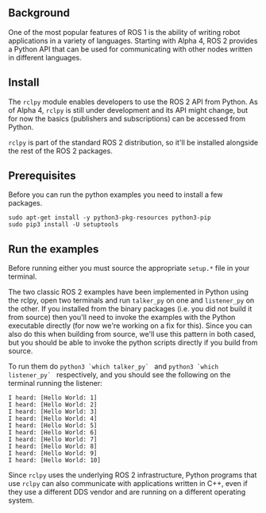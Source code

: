 ## Background

One of the most popular features of ROS 1 is the ability of writing robot applications in a variety of languages. Starting with Alpha 4, ROS 2 provides a Python API that can be used for communicating with other nodes written in different languages.

## Install

The `rclpy` module enables developers to use the ROS 2 API from Python. As of Alpha 4, `rclpy` is still under development and its API might change, but for now the basics (publishers and subscriptions) can be accessed from Python.

`rclpy` is part of the standard ROS 2 distribution, so it'll be installed alongside the rest of the ROS 2 packages.

## Prerequisites

Before you can run the python examples you need to install a few packages. 
```
sudo apt-get install -y python3-pkg-resources python3-pip
sudo pip3 install -U setuptools
```
## Run the examples

Before running either you must source the appropriate `setup.*` file in your terminal.

The two classic ROS 2 examples have been implemented in Python using the rclpy, open two terminals and run `talker_py` on one and `listener_py` on the other.
If you installed from the binary packages (i.e. you did not build it from source) then you'll need to invoke the examples with the Python executable directly (for now we're working on a fix for this).
Since you can also do this when building from source, we'll use this pattern in both cased, but you should be able to invoke the python scripts directly if you build from source.

To run them do ```python3 `which talker_py` ``` and ```python3 `which listener_py` ``` respectively, and you should see the following on the terminal running the listener:

```
I heard: [Hello World: 1]
I heard: [Hello World: 2]
I heard: [Hello World: 3]
I heard: [Hello World: 4]
I heard: [Hello World: 5]
I heard: [Hello World: 6]
I heard: [Hello World: 7]
I heard: [Hello World: 8]
I heard: [Hello World: 9]
I heard: [Hello World: 10]
```

Since `rclpy` uses the underlying ROS 2 infrastructure, Python programs that use `rclpy` can also communicate with applications written in C++, even if they use a different DDS vendor and are running on a different operating system.